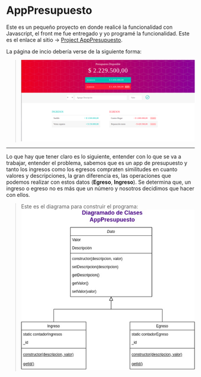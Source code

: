 # AppPresupuesto
Este es un pequeño proyecto en donde realicé la funcionalidad con Javascript, el front me fue entregado y yo programé la funcionalidad.
Este es el enlace al sitio -> [Project AppPresupuesto](https://mr-machine98.github.io/AppPresupuesto/).

La página de incio debería verse de la siguiente forma:
> ![AppPresupuesto](https://github.com/Mr-Machine98/AppPresupuesto/blob/main/img/apppresupuesto.png)

---

Lo que hay que tener claro es lo siguiente, entender con lo que se va a trabajar, entender el problema, sabemos que es un app de presupuesto y tanto los ingresos como los egresos compraten similitudes en cuanto valores y descripciones, la gran diferencia es, las operaciones que podemos realizar con estos datos (**Egreso**, **Ingreso**). Se determina que, un ingreso o egreso no es más que un número y nosotros decidimos que hacer con ellos.
> Este es el diagrama para construir el programa:
> ![AppPresupuesto](https://github.com/Mr-Machine98/AppPresupuesto/blob/main/img/AppPresupuesto.jpg)


